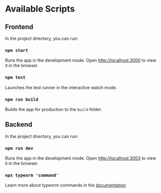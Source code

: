 # Available Scripts

## Frontend

In the project directory, you can run:

### `npm start`

Runs the app in the development mode.
Open [http://localhost:3000](http://localhost:3000) to view it in the browser.

### `npm test`

Launches the test runner in the interactive watch mode.

### `npm run build`

Builds the app for production to the `build` folder.

## Backend

In the project directory, you can run:

### `npm run dev`

Runs the app in the development mode.
Open [http://localhost:3003](http://localhost:3003) to view it in the browser.

### `npx typeorm 'command'`

Learn more about typeorm commands in the [documentation](https://github.com/typeorm/typeorm/blob/master/docs/using-cli.md)